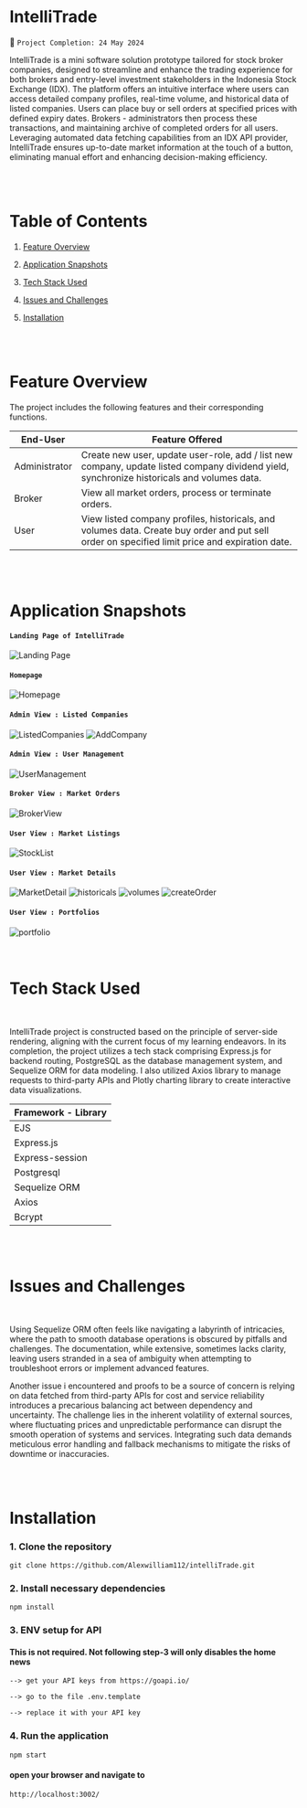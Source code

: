 
# IntelliTrade

📆 `Project Completion: 24 May 2024`

IntelliTrade is a mini software solution prototype tailored for stock broker companies, designed to streamline and enhance the trading experience for both brokers and entry-level investment stakeholders in the Indonesia Stock Exchange (IDX). The platform offers an intuitive interface where users can access detailed company profiles, real-time volume, and historical data of listed companies. Users can place buy or sell orders at specified prices with defined expiry dates. Brokers - administrators then process these transactions, and maintaining archive of completed orders for all users. Leveraging automated data fetching capabilities from an IDX API provider, IntelliTrade ensures up-to-date market information at the touch of a button, eliminating manual effort and enhancing decision-making efficiency.

<br>
<br>

# Table of Contents
1. [Feature Overview](#Features)

2. [Application Snapshots](#snapshots) 

3. [Tech Stack Used](#TechUsed)

4. [Issues and Challenges](#Issues)

5. [Installation](#Installation)
<br>
<br>

# Feature Overview

The project includes the following features and their corresponding functions.

| End-User      | Feature Offered                 |
|---------------|-------------------------------|
| Administrator     | Create new user, update user-role, add / list new company, update listed company dividend yield, synchronize historicals and volumes data. |
| Broker    | View all market orders, process or terminate orders. |
| User | View listed company profiles, historicals, and volumes data. Create buy order and put sell order on specified limit price and expiration date.            |

<br>
<br>

# Application Snapshots


#### `Landing Page of IntelliTrade`
![Landing Page](./showcase/landingPage.jpg)

#### `Homepage`
![Homepage](./showcase/home.jpg)

#### `Admin View : Listed Companies`
![ListedCompanies](./showcase/companyList.jpg)
![AddCompany](./showcase/companyAdd.jpg)

#### `Admin View : User Management`
![UserManagement](./showcase/userManage.jpg)

#### `Broker View : Market Orders`
![BrokerView](./showcase/manageOrder.jpg)

#### `User View : Market Listings`
![StockList](./showcase/markets.jpg)

#### `User View : Market Details`
![MarketDetail](./showcase/companyProfile.jpg)
![historicals](./showcase/historicalData.jpg)
![volumes](./showcase/volumeData.jpg)
![createOrder](./showcase/createOrder.jpg)

#### `User View : Portfolios`
![portfolio](./showcase/portfolio.jpg)
<br>
<br>
<br>

# Tech Stack Used
<br>

IntelliTrade project is constructed based on the principle of server-side rendering, aligning with the current focus of my learning endeavors. In its completion, the project utilizes a tech stack comprising Express.js for backend routing, PostgreSQL as the database management system, and Sequelize ORM for data modeling. I also utilized Axios library to manage requests to third-party APIs and Plotly charting library to create interactive data visualizations.

| Framework - Library |
|---------------------|
| EJS                 |
| Express.js          |
| Express-session     |
| Postgresql          |
| Sequelize ORM       |
| Axios               |
| Bcrypt              |

<br>
<br>

# Issues and Challenges
<br>

Using Sequelize ORM often feels like navigating a labyrinth of intricacies, where the path to smooth database operations is obscured by pitfalls and challenges. The documentation, while extensive, sometimes lacks clarity, leaving users stranded in a sea of ambiguity when attempting to troubleshoot errors or implement advanced features.

Another issue i encountered and proofs to be a source of concern is relying on data fetched from third-party APIs for cost and service reliability introduces a precarious balancing act between dependency and uncertainty. The challenge lies in the inherent volatility of external sources, where fluctuating prices and unpredictable performance can disrupt the smooth operation of systems and services. Integrating such data demands meticulous error handling and fallback mechanisms to mitigate the risks of downtime or inaccuracies. 

<br>
<br>

# Installation

### 1.  Clone the repository
    git clone https://github.com/Alexwilliam112/intelliTrade.git

### 2.  Install necessary dependencies
    npm install

### 3.  ENV setup for API
#### This is not required. Not following step-3 will only disables the home news

    --> get your API keys from https://goapi.io/

    --> go to the file .env.template

    --> replace it with your API key

### 4.  Run the application

    npm start

#### open your browser and navigate to
    http://localhost:3002/